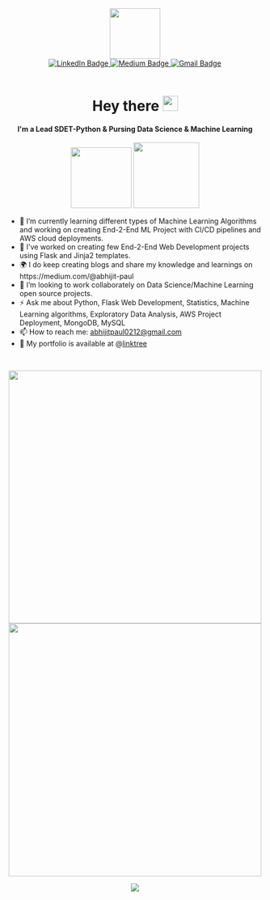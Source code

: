 <div id="header" align="center">
  <img src="https://media.giphy.com/media/M9gbBd9nbDrOTu1Mqx/giphy.gif" width="100"/>
</div>
<div id="badges" align="center">
  <a href="https://www.linkedin.com/in/abhijitpaul0212">
    <img src="https://img.shields.io/badge/LinkedIn-blue?style=for-the-badge&logo=linkedin&logoColor=white" alt="LinkedIn Badge"/>
  </a>
  <a href="https://abhijit-paul.medium.com">
    <img src="https://img.shields.io/badge/Medium-black?style=for-the-badge&logo=youtube&logoColor=white" alt="Medium Badge"/>
  </a>
  <a href="mailto:abhijitpaul0212@gmail.com?subject=Hello
&body=">
    <img src="https://img.shields.io/badge/Gmail-D14836?style=for-the-badge&logo=gmail&logoColor=white" alt="Gmail Badge"/>
  </a>
</div>

<div>
<br>
<h1 align="center">
  Hey there <img src="https://media.giphy.com/media/hvRJCLFzcasrR4ia7z/giphy.gif" width="30px"/>
</h1>
<h4 align="center">
  I'm a Lead SDET-Python & Pursing Data Science & Machine Learning
</h4>
</div>

<p align="center">
  <a href="https://discord.gg/p55RrM2Bkc" alt="Discord" title="Discord">
    <img src="https://img.shields.io/discord/1163954618569588797?color=7289DA&logo=discord&logoColor=white&style=for-the-badge" width="120px"/></a>
  <a href="https://wakatime.com/@abhijitpaul" alt="Wakatime" title="Wakatime">
   <img src="https://wakatime.com/badge/user/018b43cb-0614-4d68-9d85-6ef192b11745.svg" width="130px"/></a>
</p>


<p align="center">
  <ul>
    <li>🌱 I’m currently learning different types of Machine Learning Algorithms and working on creating End-2-End ML Project with CI/CD pipelines and AWS cloud deployments.</li>
    <li>🔭 I've worked on creating few End-2-End Web Development projects using Flask and Jinja2 templates.</li>
    <li>🌍 I do keep creating blogs and share my knowledge and learnings on https://medium.com/@abhijit-paul</li>
    <li>👯 I’m looking to work collaborately on Data Science/Machine Learning open source projects.</li>
    <li>⚡ Ask me about Python, Flask Web Development, Statistics, Machine Learning algorithms, Exploratory Data Analysis, AWS Project Deployment, MongoDB, MySQL</li>    
    <li>📫 How to reach me: <a href="mailto:abhijitpaul0212@gmail.com?subject=Hello&body=">abhijitpaul0212@gmail.com</a></li>
    <li>💬 My portfolio is available at @<a href="https://linktr.ee/abhijitpaul">linktree</a></li>
 </li>
  </ul>
</p>
<br/>
<p align="center">
  <a href="https://git.io/streak-stats" alt="GitHub Streak" title="GitHub Streak">
      <img src="https://github-readme-streak-stats-umber.vercel.app?user=abhijitpaul0212&theme=radical&hide_border=true&date_format=j%20M%5B%20Y%5D" width=500/></a>
    <a href="https://github.com/abhijitpaul0212/github-readme-stats" alt="GitHub Stats" title="GitHub Stats">
    <img src="https://github-readme-stats.vercel.app/api?username=abhijitpaul0212&show_icons=true&theme=algolia" width=500/></a>
</p>
<p align="center">
  <a href="https://github.com/abhijitpaul0212/github-readme-stats" alt="Top Used Langs" title="Top Used Langs">
    <img src="https://github-readme-stats.vercel.app/api/top-langs/?username=abhijitpaul0212&layout=donut-vertical&card_width=350&theme=algolia"/></a>
</p>


<!--
**abhijitpaul0212/abhijitpaul0212** is a ✨ _special_ ✨ repository because its `README.md` (this file) appears on your GitHub profile.

Here are some ideas to get you started:

- 🔭 I’m currently working on ......
- 🌱 I’m currently learning ....
- 👯 I’m looking to collaborate on ...
- 🤔 I’m looking for help with ..
- 💬 Ask me about ....h
- 📫 How to reach me: ....--
- 😄 Pronouns: ..
- ⚡ Fun fact: ....
-->
